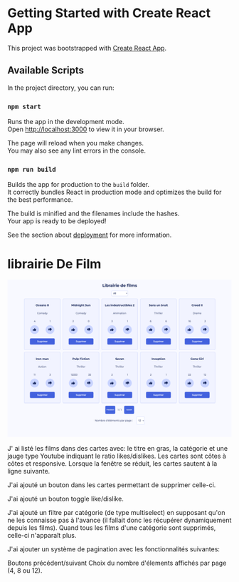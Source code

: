 # Getting Started with Create React App

This project was bootstrapped with [Create React App](https://github.com/facebook/create-react-app).

## Available Scripts

In the project directory, you can run:

### `npm start`

Runs the app in the development mode.\
Open [http://localhost:3000](http://localhost:3000) to view it in your browser.

The page will reload when you make changes.\
You may also see any lint errors in the console.


### `npm run build`

Builds the app for production to the `build` folder.\
It correctly bundles React in production mode and optimizes the build for the best performance.

The build is minified and the filenames include the hashes.\
Your app is ready to be deployed!

See the section about [deployment](https://facebook.github.io/create-react-app/docs/deployment) for more information.

# librairie De Film

![Librairie de films](src/images/librairieDeFilms.png)

J' ai listé les films dans des cartes avec: le titre en gras, la catégorie et une jauge type Youtube indiquant le ratio likes/dislikes. Les cartes sont côtes à côtes et responsive. Lorsque la fenêtre se réduit, les cartes sautent à la ligne suivante.

J'ai ajouté un bouton dans les cartes permettant de supprimer celle-ci.

J'ai ajouté un bouton toggle like/dislike.

J'ai ajouté un filtre par catégorie (de type multiselect) en supposant qu'on ne les connaisse pas à l'avance (il fallait donc les récupérer dynamiquement depuis les films). Quand tous les films d'une catégorie sont supprimés, celle-ci n'apparaît plus.

J'ai ajouter un système de pagination avec les fonctionnalités suivantes:

Boutons précédent/suivant
Choix du nombre d'élements affichés par page (4, 8 ou 12).